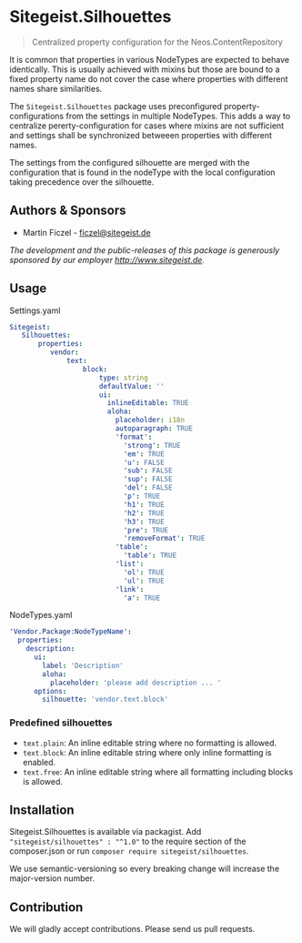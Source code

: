 # Sitegeist.Silhouettes

> Centralized property configuration for the Neos.ContentRepository

It is common that properties in various NodeTypes are expected to behave
identically. This is usually achieved with mixins but those are bound to
a fixed property name do not cover the case where properties with
different names share similarities.

The `Sitegeist.Silhouettes` package uses preconfigured
property-configurations from the settings in multiple NodeTypes. This
adds a way to centralize pererty-configuration for cases where mixins
are not sufficient and settings shall be synchronized betweeen
properties with different names.

The settings from the configured silhouette are merged with the
configuration that is found in the nodeType with the local configuration
taking precedence over the silhouette.

## Authors & Sponsors

* Martin Ficzel - ficzel@sitegeist.de

*The development and the public-releases of this package is generously sponsored 
by our employer http://www.sitegeist.de.*

## Usage

Settings.yaml

```yaml
Sitegeist:
   Silhouettes:
       properties:
          vendor:
              text:
                  block:
                      type: string
                      defaultValue: ''
                      ui:
                        inlineEditable: TRUE
                        aloha:
                          placeholder: i18n
                          autoparagraph: TRUE
                          'format':
                            'strong': TRUE
                            'em': TRUE
                            'u': FALSE
                            'sub': FALSE
                            'sup': FALSE
                            'del': FALSE
                            'p': TRUE
                            'h1': TRUE
                            'h2': TRUE
                            'h3': TRUE
                            'pre': TRUE
                            'removeFormat': TRUE
                          'table':
                            'table': TRUE
                          'list':
                            'ol': TRUE
                            'ul': TRUE
                          'link':
                            'a': TRUE
```

NodeTypes.yaml

```yaml
'Vendor.Package:NodeTypeName':
  properties:
    description:
      ui:
        label: 'Description'
        aloha:
          placeholder: 'please add description ... '
      options:
        silhouette: 'vendor.text.block'
```

### Predefined silhouettes

- `text.plain`: An inline editable string where no formatting is allowed.
- `text.block`: An inline editable string where only inline formatting is enabled.
- `text.free`: An inline editable string where all formatting including blocks is allowed.

## Installation

Sitegeist.Silhouettes is available via packagist. Add `"sitegeist/silhouettes" : "^1.0"` 
to the require section of the composer.json or run `composer require sitegeist/silhouettes`.

We use semantic-versioning so every breaking change will increase the major-version number.

## Contribution

We will gladly accept contributions. Please send us pull requests.
